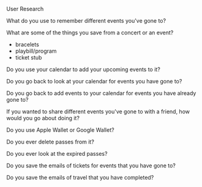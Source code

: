 User Research

What do you use to remember different events you've gone to?

What are some of the things you save from a concert or an event?

- bracelets
- playbill/program
- ticket stub

Do you use your calendar to add your upcoming events to it?

Do you go back to look at your calendar for events you have gone to?

Do you go back to add events to your calendar for events you have already gone to?

If you wanted to share different events you've gone to with a friend, how would you go about doing it?

Do you use Apple Wallet or Google Wallet?

Do you ever delete passes from it?

Do you ever look at the expired passes?

Do you save the emails of tickets for events that you have gone to?

Do you save the emails of travel that you have completed?

